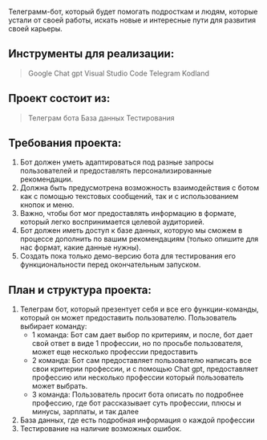 Телеграмм-бот, который будет помогать подросткам и людям, которые устали от своей работы, искать новые и интересные пути для развития своей карьеры.

## Инструменты для реализации:
> Google
> Chat gpt
> Visual Studio Code
> Telegram
> Kodland

## Проект состоит из:
> Телеграм бота
> База данных
> Тестирования

## Требования проекта:
1. Бот должен уметь адаптироваться под разные запросы пользователей и предоставлять персонализированные рекомендации.   
2. Должна быть предусмотрена возможность взаимодействия с ботом как с помощью текстовых сообщений, так и с использованием кнопок и меню.  
3. Важно, чтобы бот мог предоставлять информацию в формате, который легко воспринимается целевой аудиторией.
4. Бот должен иметь доступ к базе данных, которую мы сможем в процессе дополнить по вашим рекомендациям (только опишите для нас формат, какие данные нужны).
5. Создать пока только демо-версию бота для тестирования его функциональности перед окончательным запуском.

## План и структура проекта:
1. Телеграм бот, который презентует себя и все его функции-команды, который он может предоставить пользователю. Пользователь выбирает команду:
   - 1 команда: Бот сам дает выбор по критериям, и после, бот дает свой ответ в виде 1 профессии, но по просьбе пользователя, может еще несколько профессии предоставить
   - 2 команда: Бот сам предоставляет пользователю написать все свои критерии профессии, и с помощью Chat gpt, предоставляет профессию или несколько профессии который пользователь может выбрать.
   - 3 команда: Пользователь просит бота описать по подробнее профессию, где бот рассказывает суть профессии, плюсы и минусы, зарплаты, и так далее
2. База данных, где есть подробная информация о каждой профессии
3. Тестирование на наличие возможных ошибок.
